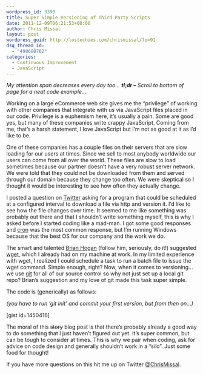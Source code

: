 ```yaml
---
wordpress_id: 3390
title: Super Simple Versioning of Third Party Scripts
date: 2011-12-09T06:21:53+00:00
author: Chris Missal
layout: post
wordpress_guid: http://lostechies.com/chrismissal/?p=91
dsq_thread_id:
  - "498680762"
categories:
  - Continuous Improvement
  - JavaScript
---
```

_My attention span decreases every day too&#8230; __**tl;dr** &#8211;__ Scroll to bottom of page for a neat code example&#8230;_

Working on a large eCommerce web site gives me the &#8220;privilege&#8221; of working with other companies that integrate with us via JavaScript files placed in our code. Privilege is a euphemism here, it&#8217;s usually a pain. Some are good yes, but many of these companies write crappy JavaScript. Coming from me, that&#8217;s a harsh statement, I love JavaScript but I&#8217;m not as good at it as I&#8217;d like to be.

One of these companies has a couple files on their servers that are slow loading for our users at times. Since we sell to most anybody worldwide our users can come from all over the world. These files are slow to load sometimes because our partner doesn&#8217;t have a very robust server network. We were told that they could not be downloaded from them and served through our domain because they change too often. We were skeptical so I thought it would be interesting to see how often they actually change.

I posted a question on <a title="Me on Twitter" href="http://twitter.com/ChrisMissal" target="_blank">Twitter</a> asking for a program that could be scheduled at a configured interval to download a file via http and version it. I&#8217;d like to see how the file changes over time. It seemed to me like something was probably out there and that I shouldn&#8217;t write something myself, this is why I asked before I started coding like a mad-man. I got some good responses and [cron](http://en.wikipedia.org/wiki/Cron) was the most common response, but I&#8217;m running Windows because that the best OS for our company and the work we do.

The smart and talented [Brian Hogan](http://www.bphogan.com/) (follow him, seriously, do it!) suggested [wget](http://en.wikipedia.org/wiki/Wget), which I already had on my machine at work. In my limited experience with wget, I realized I could schedule a task to run a batch file to issue the wget command. Simple enough, right? Now, when it comes to versioning&#8230; we use [git](http://en.wikipedia.org/wiki/Git_(software)) for all of our source control so why not just set up a local git repo? Brian&#8217;s suggestion and my love of git made this task super simple.

The code is (generically) as follows:

_(you have to run &#8216;git init&#8217; and commit your first version, but from then on&#8230;)_

[gist id=1450416]

The moral of this <del>story</del> blog post is that there&#8217;s probably already a good way to do something that I just haven&#8217;t figured out yet. It&#8217;s super common, but can be tough to consider at times. This is why we pair when coding, ask for advice on code design and generally shouldn&#8217;t work in a &#8220;silo&#8221;. Just some food for thought!

If you have more questions on this hit me up on Twitter [@ChrisMissal](http://twitter.com/ChrisMissal).